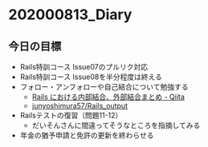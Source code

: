 # 202000813_Diary

## 今日の目標

- Rails特訓コース Issue07のプルリク対応
- Rails特訓コース Issue08を半分程度は終える
- フォロー・アンフォローや自己結合について勉強する
  - [Rails における内部結合、外部結合まとめ \- Qiita](https://qiita.com/yuyasat/items/c2ad37b5a24a58ee3d30)
  - [junyoshimura57/Rails\_output](https://github.com/junyoshimura57/Rails_output)
- Railsテストの復習（問題11-12）
  - だいそんさんに間違ってそうなところを指摘してみる
- 年金の猶予申請と免許の更新を終わらせる

